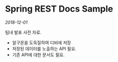 # Spring REST Docs Sample

*2018-12-01*

팀내 발표 사전 자료.

- 알구몬을 도둑질하여 디비에 저장
- 저장된 데이터를 노출하는 API 필요.
- 기존 API에 대한 문서도 필요.